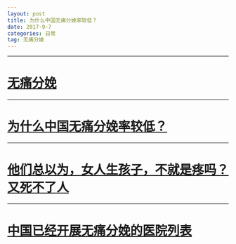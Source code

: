 ```yaml
---
layout: post
title: 为什么中国无痛分娩率较低？
date: 2017-9-7
categories: 日常
tag: 无痛分娩
---
```


--------------------------
# [无痛分娩](https://wapbaike.baidu.com/item/%E6%97%A0%E7%97%9B%E5%88%86%E5%A8%A9/714635?fr=aladdin)

-----------------------------
# [为什么中国无痛分娩率较低？](https://www.zhihu.com/question/25692898/answer/225815332?utm_source=weibo&utm_medium=social)

-------------------------------
# [他们总以为，女人生孩子，不就是疼吗？又死不了人](http://daily.zhihu.com/story/9604026)

-------------------------------
# [中国已经开展无痛分娩的医院列表](https://mp.weixin.qq.com/s/MeQdFsivs3TUyWpQIq2nSg)
